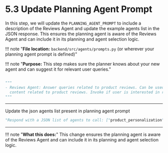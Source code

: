 # 5.3 Update Planning Agent Prompt

In this step, we will update the `PLANNING_AGENT_PROMPT` to include a description of the Reviews Agent and update the example agents list in the JSON response. This ensures the planning agent is aware of the Reviews Agent and can include it in its planning and agent selection logic.

!!! note "**File location:** `backend/src/agents/prompts.py` (or wherever your planning agent prompt is defined)"

!!! note "**Purpose:** This step makes sure the planner knows about your new agent and can suggest it for relevant user queries."

```python

"""
- Reviews Agent: Answer queries related to product reviews. Can be used to generate personalized
  content related to product reviews. Invoke if user is interested in reviews.
"""

```

---

Update the json agents list present in planning agent prompt


```python
"Respond with a JSON list of agents to call: ["product_personalization", "reviews", "inventory"]"
```

---

!!! note "**What this does:**"
    This change ensures the planning agent is aware of the Reviews Agent and can include it in its planning and agent selection logic.
